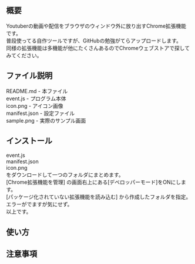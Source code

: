## 概要
Youtuberの動画や配信をブラウザのウィンドウ外に放り出すChrome拡張機能です。  
普段使ってる自作ツールですが、GitHubの勉強がてらアップロードします。  
同様の拡張機能は多機能が他にたくさんあるのでChromeウェブストアで探してみてください。  

## ファイル説明
README.md - 本ファイル  
event.js - プログラム本体  
icon.png - アイコン画像  
manifest.json - 設定ファイル  
sample.png - 実際のサンプル画面  

## インストール
event.js  
manifest.json  
icon.png  
をダウンロードして一つのフォルダにまとめます。  
[Chrome拡張機能を管理] の画面右上にある[デベロッパーモード]をONにします。  
[パッケージ化されていない拡張機能を読み込む] から作成したフォルダを指定。  
エラーがでますが気にせず。  
以上です。

## 使い方

## 注意事項
